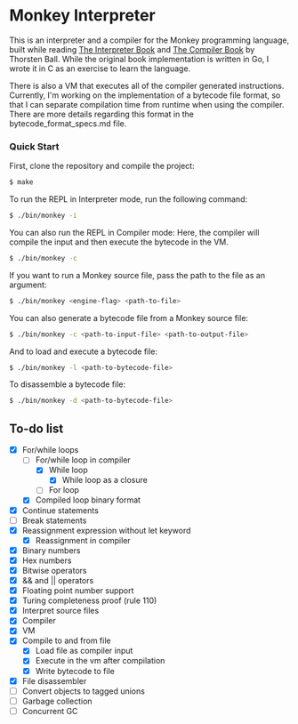 # Monkey Interpreter

This is an interpreter and a compiler for the Monkey programming language, built while reading
[The Interpreter Book](https://interpreterbook.com) and [The Compiler Book](https://compilerbook) by Thorsten Ball.
While the original book implementation is written in Go, I wrote it in C as
an exercise to learn the language.

There is also a VM that executes all of the compiler generated instructions.
Currently, I'm working on the implementation of a bytecode file format, so that
I can separate compilation time from runtime when using the compiler.
There are more details regarding this format in the bytecode_format_specs.md file.

### Quick Start
First, clone the repository and compile the project:
```sh
$ make
```

To run the REPL in Interpreter mode, run the following command:
```sh
$ ./bin/monkey -i
```

You can also run the REPL in Compiler mode:
Here, the compiler will compile the input and then execute the bytecode in the VM.
```sh 
$ ./bin/monkey -c
```

If you want to run a Monkey source file, pass the path to the file as an argument:
```sh 
$ ./bin/monkey <engine-flag> <path-to-file>
```

You can also generate a bytecode file from a Monkey source file:
```sh 
$ ./bin/monkey -c <path-to-input-file> <path-to-output-file>
```

And to load and execute a bytecode file:
```sh
$ ./bin/monkey -l <path-to-bytecode-file>
```

To disassemble a bytecode file:
```sh 
$ ./bin/monkey -d <path-to-bytecode-file>
```

## To-do list
- [X] For/while loops
  - [ ] For/while loop in compiler
    - [X] While loop
      - [X] While loop as a closure
    - [ ] For loop
  - [X] Compiled loop binary format
- [X] Continue statements
- [ ] Break statements
- [X] Reassignment expression without let keyword
  - [X] Reassignment in compiler
- [X] Binary numbers
- [X] Hex numbers
- [X] Bitwise operators
- [X] && and || operators
- [X] Floating point number support
- [X] Turing completeness proof (rule 110)
- [X] Interpret source files
- [X] Compiler
- [X] VM
- [X] Compile to and from file
  - [X] Load file as compiler input
  - [X] Execute in the vm after compilation
  - [X] Write bytecode to file
- [X] File disassembler
- [ ] Convert objects to tagged unions
- [ ] Garbage collection
- [ ] Concurrent GC
